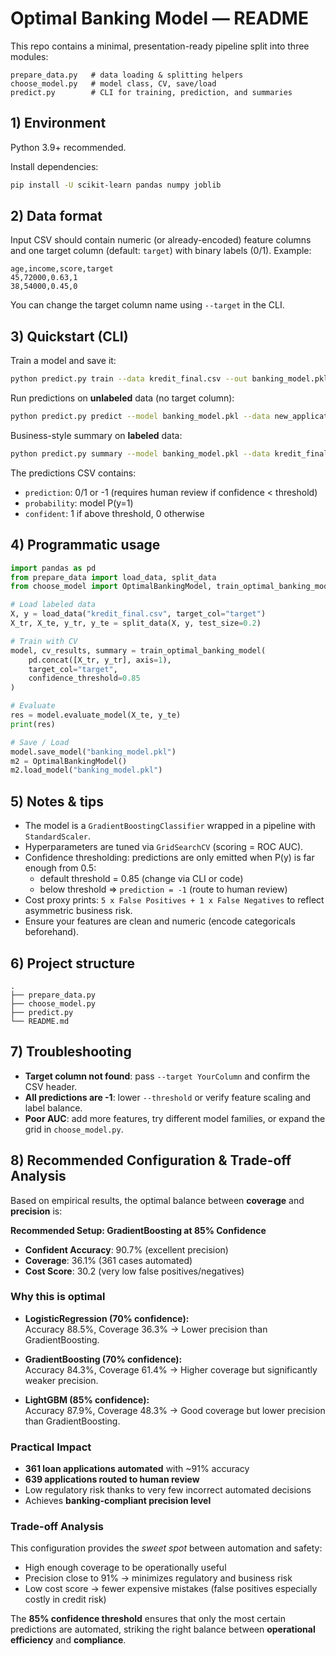 
# Optimal Banking Model — README

This repo contains a minimal, presentation-ready pipeline split into three modules:

```
prepare_data.py   # data loading & splitting helpers
choose_model.py   # model class, CV, save/load
predict.py        # CLI for training, prediction, and summaries
```

## 1) Environment

Python 3.9+ recommended.

Install dependencies:
```bash
pip install -U scikit-learn pandas numpy joblib
```

## 2) Data format

Input CSV should contain numeric (or already-encoded) feature columns and one target column (default: `target`) with binary labels (0/1). Example:

```csv
age,income,score,target
45,72000,0.63,1
38,54000,0.45,0
```
You can change the target column name using `--target` in the CLI.

## 3) Quickstart (CLI)

Train a model and save it:
```bash
python predict.py train --data kredit_final.csv --out banking_model.pkl   --target target --threshold 0.85
```

Run predictions on **unlabeled** data (no target column):
```bash
python predict.py predict --model banking_model.pkl --data new_applications.csv --out preds.csv
```

Business-style summary on **labeled** data:
```bash
python predict.py summary --model banking_model.pkl --data kredit_final.csv --target target
```

The predictions CSV contains:
- `prediction`: 0/1 or -1 (requires human review if confidence < threshold)
- `probability`: model P(y=1)
- `confident`: 1 if above threshold, 0 otherwise

## 4) Programmatic usage

```python
import pandas as pd
from prepare_data import load_data, split_data
from choose_model import OptimalBankingModel, train_optimal_banking_model

# Load labeled data
X, y = load_data("kredit_final.csv", target_col="target")
X_tr, X_te, y_tr, y_te = split_data(X, y, test_size=0.2)

# Train with CV
model, cv_results, summary = train_optimal_banking_model(
    pd.concat([X_tr, y_tr], axis=1),
    target_col="target",
    confidence_threshold=0.85
)

# Evaluate
res = model.evaluate_model(X_te, y_te)
print(res)

# Save / Load
model.save_model("banking_model.pkl")
m2 = OptimalBankingModel()
m2.load_model("banking_model.pkl")
```

## 5) Notes & tips

- The model is a `GradientBoostingClassifier` wrapped in a pipeline with `StandardScaler`.
- Hyperparameters are tuned via `GridSearchCV` (scoring = ROC AUC).
- Confidence thresholding: predictions are only emitted when P(y) is far enough from 0.5:
  - default threshold = 0.85 (change via CLI or code)
  - below threshold ⇒ `prediction = -1` (route to human review)
- Cost proxy prints: `5 x False Positives + 1 x False Negatives` to reflect asymmetric business risk.
- Ensure your features are clean and numeric (encode categoricals beforehand).

## 6) Project structure

```
.
├── prepare_data.py
├── choose_model.py
├── predict.py
└── README.md
```

## 7) Troubleshooting

- **Target column not found**: pass `--target YourColumn` and confirm the CSV header.
- **All predictions are -1**: lower `--threshold` or verify feature scaling and label balance.
- **Poor AUC**: add more features, try different model families, or expand the grid in `choose_model.py`.


## 8) Recommended Configuration & Trade-off Analysis

Based on empirical results, the optimal balance between **coverage** and **precision** is:

**Recommended Setup: GradientBoosting at 85% Confidence**

- **Confident Accuracy**: 90.7% (excellent precision)  
- **Coverage**: 36.1% (361 cases automated)  
- **Cost Score**: 30.2 (very low false positives/negatives)

### Why this is optimal

- **LogisticRegression (70% confidence):**  
  Accuracy 88.5%, Coverage 36.3% → Lower precision than GradientBoosting.

- **GradientBoosting (70% confidence):**  
  Accuracy 84.3%, Coverage 61.4% → Higher coverage but significantly weaker precision.

- **LightGBM (85% confidence):**  
  Accuracy 87.9%, Coverage 48.3% → Good coverage but lower precision than GradientBoosting.

### Practical Impact

- **361 loan applications automated** with ~91% accuracy  
- **639 applications routed to human review**  
- Low regulatory risk thanks to very few incorrect automated decisions  
- Achieves **banking-compliant precision level**

### Trade-off Analysis

This configuration provides the *sweet spot* between automation and safety:

- High enough coverage to be operationally useful  
- Precision close to 91% → minimizes regulatory and business risk  
- Low cost score → fewer expensive mistakes (false positives especially costly in credit risk)  

The **85% confidence threshold** ensures that only the most certain predictions are automated, striking the right balance between **operational efficiency** and **compliance**.

